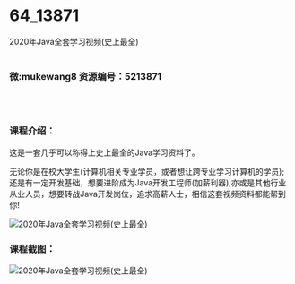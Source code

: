 # 64_13871
2020年Java全套学习视频(史上最全)
<br/></br>
<h3>微:mukewang8 资源编号：5213871</h3>
<br/></br>
<h3>课程介绍：</h3>
<p>这是一套几乎可以称得上史上最全的<a title="查看与 Java 相关的文章" target="_blank">Java</a>学习资料了。</p>
<p>无论你是在校大学生(计算机相关专业学员，或者想让跨专业学习计算机的学员);还是有一定开发基础，想要进阶成为<a title="查看与 Java 相关的文章" target="_blank">Java</a>开发工程师(加薪利器);亦或是其他行业从业人员，想要转战Java开发岗位，追求高薪人士，相信这套视频资料都能帮到你!</p>
<p><img src="https://www.ko996.com/wp-content/uploads/img/2020/06/1-70.png" alt="2020年Java全套学习视频(史上最全)"></p>
<div class="info-desc">
<h3>课程截图：</h3>
<p><img src="https://www.ko996.com/wp-content/uploads/img/2020/06/2-77.png" alt="2020年Java全套学习视频(史上最全)"></p>


			
</div>

